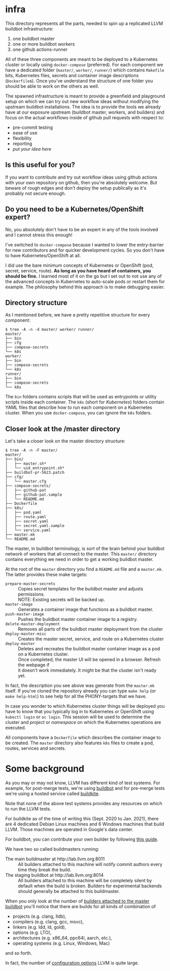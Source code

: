# infra

This directory represents all the parts, needed to spin up a replicated LLVM buildbot infrastructure:

1. one buildbot master
2. one or more buildbot workers
3. one github actions-runner

All of these three components are meant to be deployed to a Kubernetes cluster or locally using `docker-compose` (preferred). For each component we have a dedicated folder (`master/`, `worker/`, `runner/`) which contains `Makefile` bits, Kubernetes files, secrets and container image descriptions (`Dockerfile`s). Once you've understand the structure of one folder you should be able to work on the others as well.

The spawned infrastructure is meant to provide a greenfield and playground setup on which we can try out new workflow ideas without modifying the upstream buildbot installations. The idea is to provide the tools we already have at our exposure upstream (buildbot master, workers, and builders) and focus on the actual workflows inside of github pull requests with respect to:

* pre-commit testing
* ease of use
* flexibility
* reporting
* *put your idea here*

## Is this useful for you?

If you want to contribute and try out workflow ideas using github actions with your own repository on github, then you're absolutely welcome. But beware of rough edges and don't deploy the setup publically as it's probably not secure enough.

## Do you need to be a Kubernetes/OpenShift expert?

No, you absolutely don't have to be an expert in any of the tools involved and I cannot stress this enough!

I've switched to `docker-compose` because I wanted to lower the entry-barrier for new contributors and for quicker development cycles. So you don't have to have Kubernetes/OpenShift at all.

I did use the bare minimum concepts of Kubernetes or OpenShift (pod, secret, service, route). **As long as you have heard of containers, you should be fine.** I learned most of it on the go but I set out to not use any of the advanced concepts in Kubernetes to auto-scale pods or restart them for example. The philosophy behind this approach is to make debugging easier.

## Directory structure

As I mentioned before, we have a pretty repetitive structure for every component:

```
$ tree -A -n -d master/ worker/ runner/
master/
├── bin
├── cfg
├── compose-secrets
└── k8s
worker/
├── bin
├── compose-secrets
└── k8s
runner/
├── bin
├── compose-secrets
└── k8s
```

The `bin` folders contains scripts that will be used as entrypoints or utility scripts inside each container. The `k8s` (short for *Kubernetes*) folders contain YAML files that describe how to run each component on a Kubernetes cluster. When you use `docker-compose`, you can ignore the `k8s` folders.

## Closer look at the /master directory

Let's take a closer look on the master directory structure:

```
$ tree -A -n -F master/
master/
├── bin/
│   ├── master.sh*
│   └── uid_entrypoint.sh*
├── buildbot-pr-5623.patch
├── cfg/
│   └── master.cfg
├── compose-secrets/
│   ├── github-pat
│   ├── github-pat.sample
│   └── README.md
├── Dockerfile
├── k8s/
│   ├── pod.yaml
│   ├── route.yaml
│   ├── secret.yaml
│   ├── secret.yaml.sample
│   └── service.yaml
├── master.mk
└── README.md
```

The master, in buildbot terminology, is sort of the brain behind your buildbot network of workers that all connect to the master. This `master/` directory contains everything we need in order to get a working buildbot master.

At the root of the `master` directory you find a `README.md` file and a `master.mk`. The latter provides these make targets:

<dl>
<dt><code>prepare-master-secrets</code></dt><dd>Copies secret templates for the buildbot master and adjusts permissions. <br/>
 NOTE: Existing secrets will be backed up.</dd>
<dt><code>master-image</code></dt><dd>Generates a container image that functions as a buildbot master.</dd>
<dt><code>push-master-image</code></dt><dd>Pushes the buildbot master container image to a registry.</dd>
<dt><code>delete-master-deployment</code></dt><dd>Removes all parts of the buildbot master deployment from the cluster</dd>
<dt><code>deploy-master-misc</code></dt><dd>Creates the master secret, service, and route on a Kubernetes cluster </dd>
<dt><code>deploy-master</code></dt><dd>Deletes and recreates the buildbot master container image as a pod on a Kubernetes cluster.<br/>
 Once completed, the master UI will be opened in a browser. Refresh the webpage if<br/>
 it doesn't work immediately. It might be that the cluster isn't ready yet.</dd>
</dl>

In fact, the description you see above was generate from the `master.mk` itself. If you've cloned the repository already you can type `make help` (or `make help-html`) to see help for all the PHONY-targets that we have.

In case you wonder to which Kubernetes cluster things will be deployed you have to know that you typically log in to Kubernetes or OpenShift using `kubectl login` or `oc login`. This session will be used to determine the cluster and *project* or *namespace* on which the Kubernetes operations are executed.

All components have a `Dockerfile` which describes the container image to be created. The `master` directory also features `k8s` files to create a pod, routes, services and secrets.

<!--
# Some pictures...

![Deployment](http://www.plantuml.com/plantuml/proxy?idx=0&src=https://raw.githubusercontent.com/kwk/llvm-ci/trybot-setup/docs/images/master_www.puml&fmt=svg)

--> 

# Some background

As you may or may not know, LLVM has different kind of test systems.
For example, for post-merge tests, we're using [buildbot](https://llvm.org/docs/HowToAddABuilder.html)
and for pre-merge tests we're using a hosted service called
[buildkite](https://buildkite.com/llvm-project/premerge-checks).

Note that none of the above test systems provides any resources on which to
run the LLVM tests.

For buildkite as of the time of writing this (Sept. 2020 to Jan. 2021), there are 4 dedicated
Debian Linux machines and 6 Windows machines that build LLVM. Those machines are
operated in Google's data center.

For buildbot, you can contribute your own builder by following
[this guide](https://llvm.org/docs/HowToAddABuilder.html).

We have two so called buildmasters running:

<dl>
<dt>The main buildmaster at http://lab.llvm.org:8011</dt>
<dd>All builders attached to this machine will notify commit authors every time they break the build.</dd>
<dt>The staging buildbot at http://lab.llvm.org:8014</dt>
<dd>All builders attached to this machine will be completely silent by default when the build is broken. Builders for experimental backends should generally be attached to this buildmaster.</dd>
</dl>

When you only look at the number of [builders attached to the master buildbot](http://lab.llvm.org:8011/builders)
you'll notice that there are builds for all kinds of combination of

 * projects (e.g. clang, lldb),
 * compilers (e.g. clang, gcc, msvc),
 * linkers (e.g. ldd, ld, gold),
 * options (e.g. LTO),
 * architectures (e.g. x86_64, ppc64l, aarch, etc.),
 * operating systems (e.g. Linux, Windows, Mac)

and so forth.

In fact, the number of [configuration options](https://llvm.org/docs/CMake.html#llvm-specific-variables)
LLVM is quite large.




